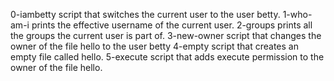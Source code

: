0-iambetty script that switches the current user to the user betty.
1-who-am-i prints the effective username of the current user.
2-groups prints all the groups the current user is part of.
3-new-owner script that changes the owner of the file hello to the user betty
4-empty script that creates an empty file called hello.
5-execute script that adds execute permission to the owner of the file hello.
